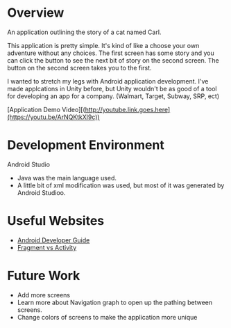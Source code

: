 # Overview


An application outlining the story of a cat named Carl.

This application is pretty simple. It's kind of like a choose your own adventure without any choices. The first screen has some story and you can click the button to see the next bit of story on the second screen. The button on the second screen takes you to the first.


I wanted to stretch my legs with Android application development. I've made applcations in Unity before, but Unity wouldn't be as good of a tool for developing an app for a company. (Walmart, Target, Subway, SRP, ect)


[Application Demo Video][(http://youtube.link.goes.here](https://youtu.be/ArNQKtkXl9c))

# Development Environment

Android Studio

* Java was the main language used. 
* A little bit of xml modification was used, but most of it was generated by Android Studioo.

# Useful Websites

* [Android Developer Guide](https://developer.android.com/guide)
* [Fragment vs Activity](https://www.geeksforgeeks.org/difference-between-a-fragment-and-an-activity-in-android/)

# Future Work

* Add more screens
* Learn more about Navigation graph to open up the pathing between screens.
* Change colors of screens to make the application more unique
